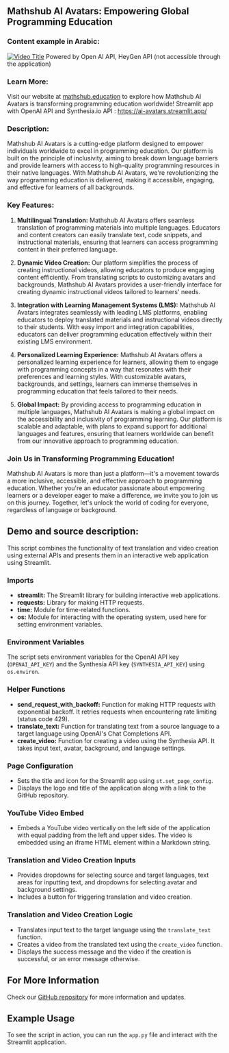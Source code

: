 ## Mathshub AI Avatars: Empowering Global Programming Education

### Content example in Arabic:
[![Video Title](http://img.youtube.com/vi/Bp15OxS3PwI/0.jpg)](http://www.youtube.com/watch?v=Bp15OxS3PwI)
Powered by Open AI API, HeyGen API (not accessible through the application)

### Learn More:
Visit our website at [mathshub.education](https://maths-h.com) to explore how Mathshub AI Avatars is transforming programming education worldwide!
Streamlit app with OpenAI API and Synthesia.io API : https://ai-avatars.streamlit.app/

### Description:
Mathshub AI Avatars is a cutting-edge platform designed to empower individuals worldwide to excel in programming education. Our platform is built on the principle of inclusivity, aiming to break down language barriers and provide learners with access to high-quality programming resources in their native languages. With Mathshub AI Avatars, we're revolutionizing the way programming education is delivered, making it accessible, engaging, and effective for learners of all backgrounds.

### Key Features:

1. **Multilingual Translation:** Mathshub AI Avatars offers seamless translation of programming materials into multiple languages. Educators and content creators can easily translate text, code snippets, and instructional materials, ensuring that learners can access programming content in their preferred language.

2. **Dynamic Video Creation:** Our platform simplifies the process of creating instructional videos, allowing educators to produce engaging content efficiently. From translating scripts to customizing avatars and backgrounds, Mathshub AI Avatars provides a user-friendly interface for creating dynamic instructional videos tailored to learners' needs.

3. **Integration with Learning Management Systems (LMS):** Mathshub AI Avatars integrates seamlessly with leading LMS platforms, enabling educators to deploy translated materials and instructional videos directly to their students. With easy import and integration capabilities, educators can deliver programming education effectively within their existing LMS environment.

4. **Personalized Learning Experience:** Mathshub AI Avatars offers a personalized learning experience for learners, allowing them to engage with programming concepts in a way that resonates with their preferences and learning styles. With customizable avatars, backgrounds, and settings, learners can immerse themselves in programming education that feels tailored to their needs.

5. **Global Impact:** By providing access to programming education in multiple languages, Mathshub AI Avatars is making a global impact on the accessibility and inclusivity of programming learning. Our platform is scalable and adaptable, with plans to expand support for additional languages and features, ensuring that learners worldwide can benefit from our innovative approach to programming education.

### Join Us in Transforming Programming Education!
Mathshub AI Avatars is more than just a platform—it's a movement towards a more inclusive, accessible, and effective approach to programming education. Whether you're an educator passionate about empowering learners or a developer eager to make a difference, we invite you to join us on this journey. Together, let's unlock the world of coding for everyone, regardless of language or background.

## Demo and source description:
This script combines the functionality of text translation and video creation using external APIs and presents them in an interactive web application using Streamlit.

### Imports
- **streamlit:** The Streamlit library for building interactive web applications.
- **requests:** Library for making HTTP requests.
- **time:** Module for time-related functions.
- **os:** Module for interacting with the operating system, used here for setting environment variables.

### Environment Variables
The script sets environment variables for the OpenAI API key (`OPENAI_API_KEY`) and the Synthesia API key (`SYNTHESIA_API_KEY`) using `os.environ`.

### Helper Functions
- **send_request_with_backoff:** Function for making HTTP requests with exponential backoff. It retries requests when encountering rate limiting (status code 429).
- **translate_text:** Function for translating text from a source language to a target language using OpenAI's Chat Completions API.
- **create_video:** Function for creating a video using the Synthesia API. It takes input text, avatar, background, and language settings.

### Page Configuration
- Sets the title and icon for the Streamlit app using `st.set_page_config`.
- Displays the logo and title of the application along with a link to the GitHub repository.

### YouTube Video Embed
- Embeds a YouTube video vertically on the left side of the application with equal padding from the left and upper sides. The video is embedded using an iframe HTML element within a Markdown string.

### Translation and Video Creation Inputs
- Provides dropdowns for selecting source and target languages, text areas for inputting text, and dropdowns for selecting avatar and background settings.
- Includes a button for triggering translation and video creation.

### Translation and Video Creation Logic
- Translates input text to the target language using the `translate_text` function.
- Creates a video from the translated text using the `create_video` function.
- Displays the success message and the video if the creation is successful, or an error message otherwise.

## For More Information
Check our [GitHub repository](https://github.com/ayranamo/mathshub-ai-avatars) for more information and updates.

## Example Usage
To see the script in action, you can run the `app.py` file and interact with the Streamlit application.

